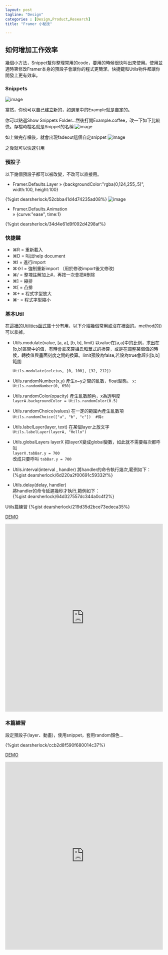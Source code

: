 ```yaml
---
layout: post
tagline: "Design"
categories : [Design,Product,Research]
title: "Framer 小秘技"

---
```

## 如何增加工作效率
幾個小方法，Snippet幫你整理常用的code，要用的時候很快叫出來使用。使用並適時第修改Framer本身的預設子會讓你的程式更簡潔。快捷鍵和Utils物件都讓你開發上更有效率。


### Snippets

![image](https://farm6.staticflickr.com/5716/23590621069_8f011811f6_o.png)

當然，你也可以自己建立新的，如選單中的Example就是自定的。

你可以點選Show Snippets Folder...然後打開Example.coffee，改一下如下比較快。存檔時檔名就是Snippet的名稱
![image](https://farm6.staticflickr.com/5671/23590823769_89bb2e8fd3_o.png)

如上做完存檔後，就會出現fadeout這個自定snippet
![image](https://farm6.staticflickr.com/5707/23932621416_8661c704e0_o.png)

之後就可以快速引用

### 預設子

以下幾個預設子都可以被改變，不改可以直接用。

- Framer.Defaults.Layer
» {backgroundColor:"rgba(0,124,255,.5)", width:100, height:100}  

{%gist dearsherlock/52cbba41d4d74235ad08%}
![image](https://farm2.staticflickr.com/1646/23963835215_5765ecf6d1_o.png)

- Framer.Defaults.Animation  
» {curve:"ease", time:1}


{%gist dearsherlock/34d4e61d9f092d4298af%}


### 快捷鍵

- ⌘R  = 重新載入
- ⌘D  = 叫出help document
- ⌘I  = 進行import
- ⌘⇧I = 強制重新import （用於修改import後又修改)
- ⌘/  = 整塊註解加上#，再按一次會把#刪除
- ⌘]  = 縮排
- ⌘[  = 凸排
- ⌘+  = 程式字型放大
- ⌘-  = 程式字型縮小

### 基本Util
[在這裡的Utilities函式庫](http://framerjs.com/docs/#utils.utilities)十分有用，以下介紹幾個常用或沒在裡面的。method的()可以拿掉。

- Utils.modulate(value, [a, a], [b, b], limit) 
  以value在[a,a]中的比例，求出在[b,b]區間中的值，有時會拿來算攝氏和華式的換算，或是在調整某個值的時候，轉換值與畫面刻度之間的換算。limit預設為false,若設為true會超出[b,b]範圍
 	
  `Utils.modulate(celcius, [0, 100], [32, 212])`

- Utils.randomNumber(x,y)
  產生x~y之間的亂數，float型態。
	`x: Utils.randomNumber(0, 650) `

- Utils.randomColor(opacity)
  產生亂數顏色，x為透明度
  `layerA.backgroundColor = Utils.randomColor(0.5)`

- Utils.randomChoice(values)
  在一定的範圍內產生亂數項
  `Utils.randomChoice(["a", "b", "c"])  #得c `
  
- Utils.labelLayer(layer, text)
  在某個layer上放文字
  `Utils.labelLayer(layerA, "Hello")`
  
- Utils.globalLayers layerX
  把layerX變成global變數，如此就不需要每次都呼叫  
  `layerX.tabBar.y = 700`  
  改成只要呼叫
  `tabBar.y = 700`
  
- Utils.interval(interval , handler)
  將handler的命令執行幾次,範例如下：  
  {%gist dearsherlock/6d220a2f00691c59332f%}

- Utils.delay(delay, handler)  
  將handler的命令延遲幾秒才執行,範例如下：  
  {%gist dearsherlock/64d327557dc344a0c4f2%}

Utils篇練習
{%gist dearsherlock/219d35d2bce73edeca35%}

[DEMO](http://share.framerjs.com/fvu4msjmppto/)


<iframe src="http://share.framerjs.com/fvu4msjmppto/" height="600" width="100%" frameborder="0" 
     allowfullscreen="allowfullscreen">
</iframe>

### 本篇練習
設定預設子(layer、動畫)，使用snippet，套用random顏色...

{%gist dearsherlock/ccb2d8f590f680014c37%}

[DEMO](http://share.framerjs.com/t078lxvll4fx/)

<iframe src="http://share.framerjs.com/t078lxvll4fx/" height="600" width="100%" frameborder="0" 
     allowfullscreen="allowfullscreen">
</iframe>

